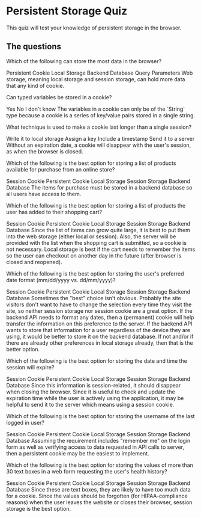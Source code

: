 # Persistent Storage Quiz

This quiz will test your knowledge of persistent storage in the browser.

## The questions

<quiz>
  <question>
    <p>Which of the following can store the most data in the browser?</p>
    <answer>Persistent Cookie</answer>
    <answer correct>Local Storage</answer>
    <answer>Backend Database</answer>
    <answer>Query Parameters</answer>
    <explanation>Web storage, meaning local storage and session storage, can hold more data that any kind of cookie.</explanation>
  </question>
<quiz>

<quiz>
  <question>
    <p>Can typed variables be stored in a cookie?</p>
    <answer>Yes</answer>
    <answer correct>No</answer>
    <answer>I don't know</answer>
    <explanation>The variables in a cookie can only be of the `String` type because a cookie is a series of key/value pairs stored in a single string.</explanation>
  </question>
<quiz>

<quiz>
  <question>
    <p>What technique is used to make a cookie last longer than a single session?</p>
    <answer>Write it to local storage</answer>
    <answer>Assign a key</answer>
    <answer correct>Include a timestamp</answer>
    <answer>Send it to a server</answer>
    <explanation>Without an expiration date, a cookie will disappear with the user's session, as when the browser is closed.</explanation>
  </question>
<quiz>

<quiz>
  <question>
    <p>Which of the following is the best option for storing a list of products available for purchase from an online store?</p>
    <answer>Session Cookie</answer>
    <answer>Persistent Cookie</answer>
    <answer>Local Storage</answer>
    <answer>Session Storage</answer>
    <answer correct>Backend Database</answer>
    <explanation>The items for purchase must be stored in a backend database so all users have access to them.</explanation>
  </question>
<quiz>

<quiz>
  <question>
    <p>Which of the following is the best option for storing a list of products the user has added to their shopping cart?</p>
    <answer>Session Cookie</answer>
    <answer>Persistent Cookie</answer>
    <answer correct>Local Storage</answer>
    <answer>Session Storage</answer>
    <answer>Backend Database</answer>
    <explanation>Since the list of items can grow quite large, it is best to put them into the web storage (either local or session). Also, the server will be provided with the list when the shopping cart is submitted, so a cookie is not necessary. Local storage is best if the cart needs to remember the items so the user can checkout on another day in the future (after browser is closed and reopened).</explanation>
  </question>
<quiz>

<quiz>
  <question>
    <p>Which of the following is the best option for storing the user's preferred date format (mm/dd/yyyy vs. dd/mm/yyyy)?</p>
    <answer>Session Cookie</answer>
    <answer correct>Persistent Cookie</answer>
    <answer correct>Local Storage</answer>
    <answer>Session Storage</answer>
    <answer correct>Backend Database</answer>
    <explanation>Sometimes the "best" choice isn't obvious. Probably the site visitors don't want to have to change the selection every time they visit the site, so neither session storage nor session cookie are a great option. If the backend API needs to format any dates, then a (permanent) cookie will help transfer the information on this preference to the server. If the backend API wants to store that information for a user regardless of the device they are using, it would be better to store it on the backend database. If not and/or if there are already other preferences in local storage already, then that is the better option.</explanation>
  </question>
<quiz>

<quiz>
  <question>
    <p>Which of the following is the best option for storing the date and time the session will expire?</p>
    <answer correct>Session Cookie</answer>
    <answer>Persistent Cookie</answer>
    <answer>Local Storage</answer>
    <answer>Session Storage</answer>
    <answer>Backend Database</answer>
    <explanation>Since this information is session-related, it should disappear when closing the browser. Since it is useful to check and update the expiration time while the user is actively using the application, it may be helpful to send it to the server which means using a session cookie.</explanation>
  </question>
<quiz>

<quiz>
  <question>
    <p>Which of the following is the best option for storing the username of the last logged in user?</p>
    <answer>Session Cookie</answer>
    <answer correct>Persistent Cookie</answer>
    <answer>Local Storage</answer>
    <answer>Session Storage</answer>
    <answer>Backend Database</answer>
    <explanation>Assuming the requirement includes "remember me" on the login form as well as verifying access to data requested in API calls to server, then a persistent cookie may be the easiest to implement.</explanation>
  </question>
<quiz>

<quiz>
  <question>
    <p>Which of the following is the best option for storing the values of more than 30 text boxes in a web form requesting the user's health history?</p>
    <answer>Session Cookie</answer>
    <answer>Persistent Cookie</answer>
    <answer>Local Storage</answer>
    <answer correct>Session Storage</answer>
    <answer>Backend Database</answer>
    <explanation>Since these are text boxes, they are likely to have too much data for a cookie. Since the values should be forgotten (for HIPAA-compliance reasons) when the user leaves the website or closes their browser, session storage is the best option.</explanation>
  </question>
<quiz>
